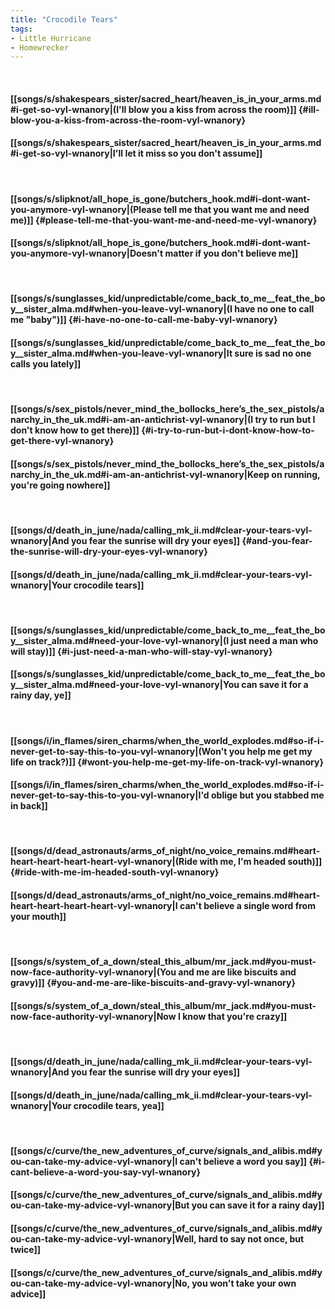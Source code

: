 ```yaml
---
title: "Crocodile Tears"
tags:
- Little Hurricane
- Homewrecker
---
```

&nbsp;
#### [[songs/s/shakespears_sister/sacred_heart/heaven_is_in_your_arms.md#i-get-so-vyl-wnanory|(I'll blow you a kiss from across the room)]] {#ill-blow-you-a-kiss-from-across-the-room-vyl-wnanory}
#### [[songs/s/shakespears_sister/sacred_heart/heaven_is_in_your_arms.md#i-get-so-vyl-wnanory|I'll let it miss so you don't assume]]
&nbsp;
#### [[songs/s/slipknot/all_hope_is_gone/butchers_hook.md#i-dont-want-you-anymore-vyl-wnanory|(Please tell me that you want me and need me)]] {#please-tell-me-that-you-want-me-and-need-me-vyl-wnanory}
#### [[songs/s/slipknot/all_hope_is_gone/butchers_hook.md#i-dont-want-you-anymore-vyl-wnanory|Doesn't matter if you don't believe me]]
&nbsp;
#### [[songs/s/sunglasses_kid/unpredictable/come_back_to_me__feat_the_boy__sister_alma.md#when-you-leave-vyl-wnanory|(I have no one to call me "baby")]] {#i-have-no-one-to-call-me-baby-vyl-wnanory}
#### [[songs/s/sunglasses_kid/unpredictable/come_back_to_me__feat_the_boy__sister_alma.md#when-you-leave-vyl-wnanory|It sure is sad no one calls you lately]]
&nbsp;
#### [[songs/s/sex_pistols/never_mind_the_bollocks_here’s_the_sex_pistols/anarchy_in_the_uk.md#i-am-an-antichrist-vyl-wnanory|(I try to run but I don't know how to get there)]] {#i-try-to-run-but-i-dont-know-how-to-get-there-vyl-wnanory}
#### [[songs/s/sex_pistols/never_mind_the_bollocks_here’s_the_sex_pistols/anarchy_in_the_uk.md#i-am-an-antichrist-vyl-wnanory|Keep on running, you're going nowhere]]
&nbsp;
#### [[songs/d/death_in_june/nada/calling_mk_ii.md#clear-your-tears-vyl-wnanory|And you fear the sunrise will dry your eyes]] {#and-you-fear-the-sunrise-will-dry-your-eyes-vyl-wnanory}
#### [[songs/d/death_in_june/nada/calling_mk_ii.md#clear-your-tears-vyl-wnanory|Your crocodile tears]]
&nbsp;
#### [[songs/s/sunglasses_kid/unpredictable/come_back_to_me__feat_the_boy__sister_alma.md#need-your-love-vyl-wnanory|(I just need a man who will stay)]] {#i-just-need-a-man-who-will-stay-vyl-wnanory}
#### [[songs/s/sunglasses_kid/unpredictable/come_back_to_me__feat_the_boy__sister_alma.md#need-your-love-vyl-wnanory|You can save it for a rainy day, ye]]
&nbsp;
#### [[songs/i/in_flames/siren_charms/when_the_world_explodes.md#so-if-i-never-get-to-say-this-to-you-vyl-wnanory|(Won't you help me get my life on track?)]] {#wont-you-help-me-get-my-life-on-track-vyl-wnanory}
#### [[songs/i/in_flames/siren_charms/when_the_world_explodes.md#so-if-i-never-get-to-say-this-to-you-vyl-wnanory|I'd oblige but you stabbed me in back]]
&nbsp;
#### [[songs/d/dead_astronauts/arms_of_night/no_voice_remains.md#heart-heart-heart-heart-heart-vyl-wnanory|(Ride with me, I'm headed south)]] {#ride-with-me-im-headed-south-vyl-wnanory}
#### [[songs/d/dead_astronauts/arms_of_night/no_voice_remains.md#heart-heart-heart-heart-heart-vyl-wnanory|I can't believe a single word from your mouth]]
&nbsp;
#### [[songs/s/system_of_a_down/steal_this_album/mr_jack.md#you-must-now-face-authority-vyl-wnanory|(You and me are like biscuits and gravy)]] {#you-and-me-are-like-biscuits-and-gravy-vyl-wnanory}
#### [[songs/s/system_of_a_down/steal_this_album/mr_jack.md#you-must-now-face-authority-vyl-wnanory|Now I know that you're crazy]]
&nbsp;
#### [[songs/d/death_in_june/nada/calling_mk_ii.md#clear-your-tears-vyl-wnanory|And you fear the sunrise will dry your eyes]]
#### [[songs/d/death_in_june/nada/calling_mk_ii.md#clear-your-tears-vyl-wnanory|Your crocodile tears, yea]]
&nbsp;
#### [[songs/c/curve/the_new_adventures_of_curve/signals_and_alibis.md#you-can-take-my-advice-vyl-wnanory|I can't believe a word you say]] {#i-cant-believe-a-word-you-say-vyl-wnanory}
#### [[songs/c/curve/the_new_adventures_of_curve/signals_and_alibis.md#you-can-take-my-advice-vyl-wnanory|But you can save it for a rainy day]]
#### [[songs/c/curve/the_new_adventures_of_curve/signals_and_alibis.md#you-can-take-my-advice-vyl-wnanory|Well, hard to say not once, but twice]]
#### [[songs/c/curve/the_new_adventures_of_curve/signals_and_alibis.md#you-can-take-my-advice-vyl-wnanory|No, you won't take your own advice]]
